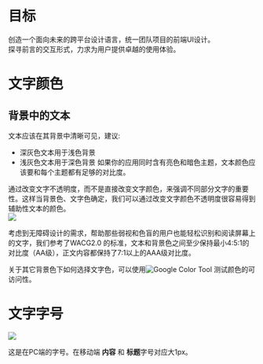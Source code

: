 # 目标
创造一个面向未来的跨平台设计语言，统一团队项目的前端UI设计。   
探寻前言的交互形式，力求为用户提供卓越的使用体验。  
# 文字颜色
## 背景中的文本
文本应该在其背景中清晰可见，建议:
* 深灰色文本用于浅色背景
* 浅灰色文本用于深色背景
如果你的应用同时含有亮色和暗色主题，文本颜色应该要和每个主题都有足够的对比度。    
  
通过改变文字不透明度，而不是直接改变文字颜色，来强调不同部分文字的重要性。这样当背景色、文字色确定，我们可以通过改变文字颜色不透明度很容易得到辅助性文本的颜色。  
![](https://ws1.sinaimg.cn/large/b0b365f5ly1fryy9j72lhj20ra0beq41.jpg)  
  
考虑到无障碍设计的需求，帮助那些弱视和色盲的用户也能轻松识别和阅读屏幕上的文字，我们参考了WACG2.0 的标准，文本和背景色之间至少保持最小4:5:1的对比度（AA级），正文内容都保持了7:1以上的AAA级对比度。  
  
关于其它背景色下如何选择文字色，可以使用![Google Color Tool](https://material.io/collections/color/) 测试颜色的可访问性。  

# 文字字号
![](https://ws1.sinaimg.cn/large/b0b365f5gy1fryykyojxgj21qy1re46d.jpg)  
  
  这是在PC端的字号。在移动端 **内容** 和 **标题**字号对应大1px。